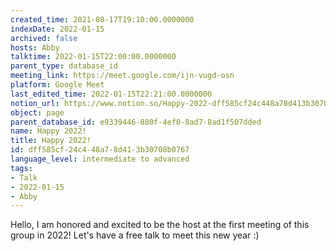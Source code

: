 ```yaml
---
created_time: 2021-08-17T19:10:00.0000000
indexDate: 2022-01-15
archived: false
hosts: Abby
talktime: 2022-01-15T22:00:00.0000000
parent_type: database_id
meeting_link: https://meet.google.com/ijn-vugd-osn
platform: Google Meet
last_edited_time: 2022-01-15T22:21:00.0000000
notion_url: https://www.notion.so/Happy-2022-dff585cf24c448a78d413b30708b0767
object: page
parent_database_id: e9339446-880f-4ef0-8ad7-8ad1f507dded
name: Happy 2022!
title: Happy 2022!
id: dff585cf-24c4-48a7-8d41-3b30708b0767
language_level: intermediate to advanced
tags:
- Talk
- 2022-01-15
- Abby
---
```


Hello, I am honored and excited to be the host at the first meeting of this group in 2022! Let's have a free talk to meet this new year :)





